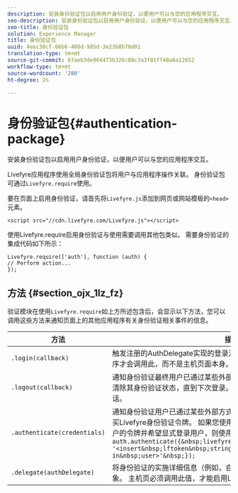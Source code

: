 ```yaml
---
description: 安装身份验证包以启用用户身份验证，以便用户可以与您的应用程序交互。
seo-description: 安装身份验证包以启用用户身份验证，以便用户可以与您的应用程序交互。
seo-title: 身份验证包
solution: Experience Manager
title: 身份验证包
uuid: 4eec30cf-66b6-408d-985d-3e23b8b70d01
translation-type: tm+mt
source-git-commit: 67aeb3de964473b326c88c3a3f81ff48a6a12652
workflow-type: tm+mt
source-wordcount: '280'
ht-degree: 1%

---
```



# 身份验证包{#authentication-package}

安装身份验证包以启用用户身份验证，以便用户可以与您的应用程序交互。

Livefyre应用程序使用全局身份验证包将用户与应用程序操作关联。 身份验证包可通过`Livefyre.require`使用。

要在页面上启用身份验证，请首先将`Livefyre.js`添加到网页或网站模板的`<head>`元素。

```
<script src="//cdn.livefyre.com/Livefyre.js"></script>
```

使用Livefyre.require启用身份验证与使用需要调用其他包类似。 需要身份验证的集成代码如下所示：

```
Livefyre.require(['auth'], function (auth) {  
// Perform action... 
});
```

## 方法 {#section_ojx_1lz_fz}

验证模块在使用`Livefyre.require`如上方所述包含后，会显示以下方法，您可以调用这些方法来通知页面上的其他应用程序有关身份验证相关事件的信息。

| 方法 | 描述 |
|--- |--- |
| `.login(callback)` | 触发注册的AuthDelegate实现的登录流。 通常，只有启用身份验证的应用程序才会调用此，而不是主机页面本身。 |
| `.logout(callback)` | 通知身份验证最终用户已通过某些外部方式注销，并且所有依赖应用程序应清除其身份验证状态，直到下次登录。 这将清除由身份验证维护的内部会话。 |
| `.authenticate(credentials)` | 通知身份验证用户已通过某些外部方式进行身份验证，并且已为最终用户购买Livefyre身份验证令牌。 如果您使用Livefyre令牌设置Cookie，或者有用户的令牌并希望显式登录用户，则使用此选项。 例如：<br>`auth.authenticate({&nbsp;livefyre:&nbsp;`<br>`'<insert&nbsp;lftoken&nbsp;string&nbsp;for&nbsp;newly&nbsp;logged-in&nbsp;user>'&nbsp;});` |
| `.delegate(authDelegate)` | 将身份验证的实施详细信息（例如，自定义身份验证流）委派给您定义的对象。 主机页必须调用此值，才能启用Livefyre应用程序的交互功能。 |

